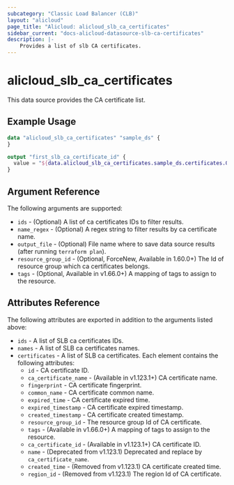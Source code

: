 ```yaml
---
subcategory: "Classic Load Balancer (CLB)"
layout: "alicloud"
page_title: "Alicloud: alicloud_slb_ca_certificates"
sidebar_current: "docs-alicloud-datasource-slb-ca-certificates"
description: |-
    Provides a list of slb CA certificates.
---
```

# alicloud\_slb_ca_certificates

This data source provides the CA certificate list.

## Example Usage

```terraform
data "alicloud_slb_ca_certificates" "sample_ds" {
}

output "first_slb_ca_certificate_id" {
  value = "${data.alicloud_slb_ca_certificates.sample_ds.certificates.0.id}"
}
```

## Argument Reference

The following arguments are supported:

* `ids` - (Optional) A list of ca certificates IDs to filter results.
* `name_regex` - (Optional) A regex string to filter results by ca certificate name.
* `output_file` - (Optional) File name where to save data source results (after running `terraform plan`).
* `resource_group_id` - (Optional, ForceNew, Available in 1.60.0+) The Id of resource group which ca certificates belongs.
* `tags` - (Optional, Available in v1.66.0+) A mapping of tags to assign to the resource.

## Attributes Reference

The following attributes are exported in addition to the arguments listed above:

* `ids` - A list of SLB ca certificates IDs.
* `names` - A list of SLB ca certificates names.
* `certificates` - A list of SLB ca certificates. Each element contains the following attributes:
  * `id` - CA certificate ID.
  * `ca_certificate_name` - (Available in v1.123.1+) CA certificate name.
  * `fingerprint` - CA certificate fingerprint.
  * `common_name` - CA certificate common name.
  * `expired_time` - CA certificate expired time.
  * `expired_timestamp` - CA certificate expired timestamp.
  * `created_timestamp` - CA certificate created timestamp.
  * `resource_group_id` - The resource group Id of CA certificate.
  * `tags` - (Available in v1.66.0+) A mapping of tags to assign to the resource.
  * `ca_certificate_id` - (Available in v1.123.1+) CA certificate ID.
  * `name` - (Deprecated from v1.123.1) Deprecated and replace by `ca_certificate_name`.
  * `created_time` - (Removed from v1.123.1) CA certificate created time.
  * `region_id` - (Removed from v1.123.1) The region Id of CA certificate.
